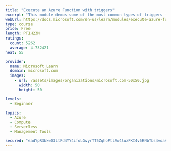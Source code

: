 ```yaml
---
title: "Execute an Azure Function with triggers"
excerpt: "This module demos some of the most common types of triggers for executing Azure Functions and how to configure them to execute your logic."
webUrl: https://docs.microsoft.com/en-us/learn/modules/execute-azure-function-with-triggers/
type: course
price: Free
length: PT1H23M
ratings:
  count: 5262
  average: 4.732421
heat: 55

provider:
  name: Microsoft Learn
  domain: microsoft.com
  images:
    - url: /assets/images/organizations/microsoft.com-50x50.jpg
      width: 50
      height: 50

levels:
  - Beginner

topics:
  - Azure
  - Compute
  - Serverless
  - Management Tools

secured: "sadYpR3bkwD3ltFd4YY4ifoLGvyrTT5ZqhoPtlVw4luzFKI4v6ENbTbs4voaAFaLqW7S2HIA4+tNauThpn4a2iMGYYtmZj8ZuiSvhsATcK/3PfHylssX8h9hkbDobP8JnyLRvdmI6gwViVkqskSh58fHEOKHQJNU7D2vZlaG5wdlQBI+mVopmrhy9aFVeu2S/o8L6tki6dgHwhnzUqWMDEly1uOpkcyX8MTxdFiSNKjCq15JYFxS+i8TYQMhemww4Lh2DqKmGdZQyvGt1Dc/jeWCAaXWaBdqXDNcEXcxPLubbDYDN11CpPoc7tS6PBiZok3j2nF8/HzTjANJfv4OhrG26td8DN3DpEWxP/tTJ1rsC8QxB1cPHu/RUpJNSwSGZGsNoJ9c6r5RDYgZ5nKE/2D5EeDKZin/2D3Iu3NJ/MI=;jljn1dGr8rlvBzX58GmZWQ=="
---
```


